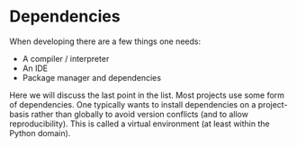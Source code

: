 # Dependencies

When developing there are a few things one needs:

- A compiler / interpreter
- An IDE
- Package manager and dependencies

Here we will discuss the last point in the list. Most projects use some form of
dependencies. One typically wants to install dependencies on a project-basis
rather than globally to avoid version conflicts (and to allow reproducibility).
This is called a virtual environment (at least within the Python domain).
